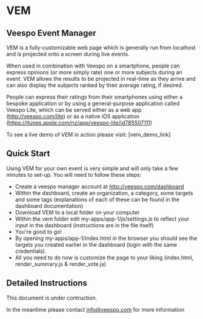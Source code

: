 VEM
===

Veespo Event Manager
--------------------

VEM is a fully-customizable web page which is generally run from localhost and is projected onto a screen during live events.

When used in combination with Veespo on a smartphone, people can express opinions (or more simply rate) one or more subjects during an event. VEM allows the results to be projected in real-time as they arrive and can also display the subjects ranked by their average rating, if desired.

People can express their ratings from their smartphones using either a bespoke application or by using a general-purpose application called Veespo Lite, which can be served either as a web app (http://veespo.com/lite) or as a native iOS application (https://itunes.apple.com/nz/app/veespo-lite/id785507111) 

To see a live demo of VEM in action please visit: [vem_demo_link]

Quick Start
------
Using VEM for your own event is very simple and will only take a few minutes to set-up. You will need to follow these steps:
- Create a veespo manager account at http://veespo.com/dashboard
- Within the dashboard, create an organization, a category, some targets and some tags (explanations of each of these can be found in the dashboard documentation)
- Download VEM to a local folder on your computer
- Within the vem folder edit my-apps/app-1/js/settings.js to reflect your input in the dashboard (instructions are in the file itself)
- You're good to go!
- By opening my-apps/app-1/index.html in the browser you should see the targets you created earlier in the dashboard (login with the same credentials).
- All you need to do now is customize the page to your liking (index.html, render_summary.js & render_vote.js)


Detailed Instructions
-----

This document is under contruction.

In the meantime please contact info@veespo.com for more information
